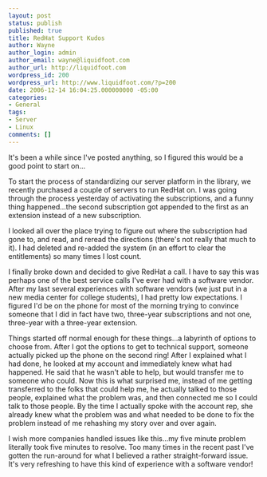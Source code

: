 ```yaml
---
layout: post
status: publish
published: true
title: RedHat Support Kudos
author: Wayne
author_login: admin
author_email: wayne@liquidfoot.com
author_url: http://liquidfoot.com
wordpress_id: 200
wordpress_url: http://www.liquidfoot.com/?p=200
date: 2006-12-14 16:04:25.000000000 -05:00
categories:
- General
tags:
- Server
- Linux
comments: []
---
```

It's been a while since I've posted anything, so I figured this would be a good point to start on...

To start the process of standardizing our server platform in the library, we recently purchased a couple of servers to run RedHat on. I was going through the process yesterday of activating the subscriptions, and a funny thing happened...the second subscription got appended to the first as an extension instead of a new subscription.

I looked all over the place trying to figure out where the subscription had gone to, and read, and reread the directions (there's not really that much to it). I had deleted and re-added the system (in an effort to clear the entitlements) so many times I lost count.

I finally broke down and decided to give RedHat a call. I have to say this was perhaps one of the best service calls I've ever had with a software vendor. After my last several experiences with software vendors (we just put in a new media center for college students), I had pretty low expectations. I figured I'd be on the phone for most of the morning trying to convince someone that I did in fact have two, three-year subscriptions and not one, three-year with a three-year extension.

Things started off normal enough for these things...a labyrinth of options to choose from. After I got the options to get to technical support, someone actually picked up the phone on the second ring! After I explained what I had done, he looked at my account and immediately knew what had happened. He said that he wasn't able to help, but would transfer me to someone who could. Now this is what surprised me, instead of me getting transferred to the folks that could help me, he actually talked to those people, explained what the problem was, and then connected me so I could talk to those people. By the time I actually spoke with the account rep, she already knew what the problem was and what needed to be done to fix the problem instead of me rehashing my story over and over again.

I wish more companies handled issues like this...my five minute problem literally took five minutes to resolve. Too many times in the recent past I've gotten the run-around for what I believed a rather straight-forward issue. It's very refreshing to have this kind of experience with a software vendor!

